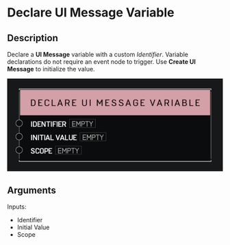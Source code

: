 # Declare UI Message Variable

## Description

Declare a **UI Message** variable with a custom _Identifier_. Variable declarations do not require an event node to trigger. Use **Create UI Message** to initialize the value.

![Declare UI Message Variable](../../.gitbook\assets\images\scripting\variables-advanced\declare-ui-message-variable.png)

## Arguments

Inputs:

* Identifier
* Initial Value
* Scope
